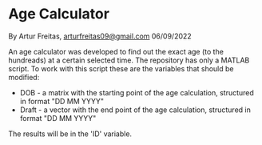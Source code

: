 # Age Calculator

By Artur Freitas, arturfreitas09@gmail.com 06/09/2022

An age calculator was developed to find out the exact age (to the hundreads) at a certain selected time.
The repository has only a MATLAB script.
To work with this script these are the variables that should be modified:
  * DOB - a matrix with the starting point of the age calculation, structured in format "DD  MM  YYYY"
  * Draft - a vector with the end point of the age calculation, structured in format "DD  MM  YYYY"

The results will be in the 'ID' variable.

